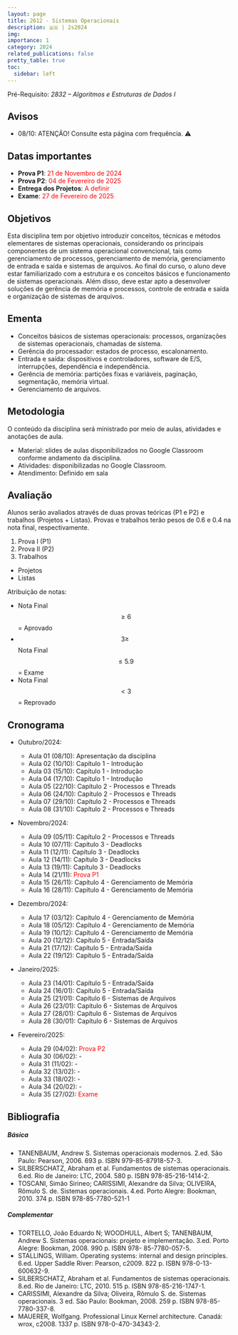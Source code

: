 ```yaml
---
layout: page
title: 2612 - Sistemas Operacionais
description: 🇧🇷 | 2s2024
img: 
importance: 1
category: 2024
related_publications: false
pretty_table: true
toc:
  sidebar: left
---
```


Pré-Requisito: *2832 – Algoritmos e Estruturas de Dados I*

## Avisos
- 08/10: ATENÇÃO! Consulte esta página com frequência. ⚠️

## Datas importantes
- **Prova P1**: <span style="color:red">21 de Novembro de 2024</span>
- **Prova P2**: <span style="color:red">04 de Fevereiro de 2025</span>
- **Entrega dos Projetos**: <span style="color:red">A definir</span>
- **Exame**: <span style="color:red">27 de Fevereiro de 2025</span>

## Objetivos
Esta disciplina tem por objetivo introduzir conceitos, técnicas e métodos elementares de sistemas operacionais, considerando os principais componentes de um sistema operacional convencional, tais como gerenciamento de processos, gerenciamento de memória, gerenciamento de entrada e saída e sistemas de arquivos. Ao final do curso, o aluno deve estar familiarizado com a estrutura e os conceitos básicos e funcionamento de sistemas operacionais. Além disso, deve estar apto a desenvolver soluções de gerência de memória e processos, controle de entrada e saída e organização de sistemas de arquivos.

## Ementa
- Conceitos básicos de sistemas operacionais: processos, organizações de sistemas operacionais, chamadas de sistema. 
- Gerência do processador: estados de processo, escalonamento.
- Entrada e saída: dispositivos e controladores, software de E/S, interrupções, dependência e independência.
- Gerência de memória: partições fixas e variáveis, paginação, segmentação, memória virtual.
- Gerenciamento de arquivos.

## Metodologia
O conteúdo da disciplina será ministrado por meio de aulas, atividades e anotações de aula.

- Material: slides de aulas disponibilizados no Google Classroom conforme andamento da disciplina.
- Atividades: disponibilizadas no Google Classroom.
- Atendimento: Definido em sala

## Avaliação
Alunos serão avaliados através de duas provas teóricas (P1 e P2) e trabalhos (Projetos + Listas). Provas e trabalhos terão pesos de 0.6 e 0.4 na nota final, respectivamente.

1. Prova I (P1)
2. Prova II (P2)
3. Trabalhos
- Projetos
- Listas

Atribuição de notas:

- Nota Final $$ \geq 6$$ = Aprovado
- $$3 \geq$$ Nota Final $$\leq 5.9$$ = Exame
- Nota Final $$ < 3$$ = Reprovado

## Cronograma
- Outubro/2024:
  - Aula 01 (08/10): Apresentação da disciplina
  - Aula 02 (10/10): Capítulo 1 - Introdução
  - Aula 03 (15/10): Capítulo 1 - Introdução
  - Aula 04 (17/10): Capítulo 1 - Introdução
  - Aula 05 (22/10): Capítulo 2 - Processos e Threads
  - Aula 06 (24/10): Capítulo 2 - Processos e Threads
  - Aula 07 (29/10): Capítulo 2 - Processos e Threads
  - Aula 08 (31/10): Capítulo 2 - Processos e Threads

- Novembro/2024:
  - Aula 09 (05/11): Capítulo 2 - Processos e Threads
  - Aula 10 (07/11): Capítulo 3 - Deadlocks
  - Aula 11 (12/11): Capítulo 3 - Deadlocks
  - Aula 12 (14/11): Capítulo 3 - Deadlocks
  - Aula 13 (19/11): Capítulo 3 - Deadlocks
  - Aula 14 (21/11): <span style="color:red">Prova P1</span>
  - Aula 15 (26/11): Capítulo 4 - Gerenciamento de Memória
  - Aula 16 (28/11): Capítulo 4 - Gerenciamento de Memória

- Dezembro/2024:
  - Aula 17 (03/12): Capítulo 4 - Gerenciamento de Memória
  - Aula 18 (05/12): Capítulo 4 - Gerenciamento de Memória
  - Aula 19 (10/12): Capítulo 4 - Gerenciamento de Memória
  - Aula 20 (12/12): Capítulo 5 - Entrada/Saída
  - Aula 21 (17/12): Capítulo 5 - Entrada/Saída
  - Aula 22 (19/12): Capítulo 5 - Entrada/Saída

- Janeiro/2025:
  - Aula 23 (14/01): Capítulo 5 - Entrada/Saída
  - Aula 24 (16/01): Capítulo 5 - Entrada/Saída
  - Aula 25 (21/01): Capítulo 6 - Sistemas de Arquivos
  - Aula 26 (23/01): Capítulo 6 - Sistemas de Arquivos
  - Aula 27 (28/01): Capítulo 6 - Sistemas de Arquivos
  - Aula 28 (30/01): Capítulo 6 - Sistemas de Arquivos

- Fevereiro/2025:
  - Aula 29 (04/02): <span style="color:red">Prova P2</span>
  - Aula 30 (06/02): -
  - Aula 31 (11/02): -
  - Aula 32 (13/02): -
  - Aula 33 (18/02): -
  - Aula 34 (20/02): -
  - Aula 35 (27/02): <span style="color:red">Exame</span>

## Bibliografia

##### Básica
- TANENBAUM, Andrew S. Sistemas operacionais modernos. 2.ed. São Paulo: Pearson, 2006. 693 p. ISBN 979-85-87918-57-3.
- SILBERSCHATZ, Abraham et al. Fundamentos de sistemas operacionais. 6.ed. Rio de Janeiro: LTC, 2004. 580 p. ISBN 978-85-216-1414-2.
- TOSCANI, Simão Sirineo; CARISSIMI, Alexandre da Silva; OLIVEIRA, Rômulo S. de. Sistemas operacionais. 4.ed. Porto Alegre: Bookman, 2010. 374 p. ISBN 978-85-7780-521-1


##### Complementar
- TORTELLO, João Eduardo N; WOODHULL, Albert S; TANENBAUM, Andrew S. Sistemas operacionais: projeto e implementação. 3.ed. Porto Alegre: Bookman, 2008. 990 p. ISBN 978- 85-7780-057-5.
- STALLINGS, William. Operating systems: internal and design principles. 6.ed. Upper Saddle River: Pearson, c2009. 822 p. ISBN 978-0-13-600632-9.
- SILBERSCHATZ, Abraham et al. Fundamentos de sistemas operacionais. 8.ed. Rio de Janeiro: LTC, 2010. 515 p. ISBN 978-85-216-1747-1.
- CARISSIMI, Alexandre da Silva; Oliveira, Rômulo S. de. Sistemas operacionais. 3 ed. Säo Paulo: Bookman, 2008. 259 p. ISBN 978-85-7780-337-8.
- MAUERER, Wolfgang. Professional Linux Kernel architecture. Canadá: wrox, c2008. 1337 p. ISBN 978-0-470-34343-2.